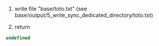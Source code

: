 1. write file "base/toto.txt" (see base/output/5_write_sync_dedicated_directory/toto.txt)

2. return
```js
undefined
```
